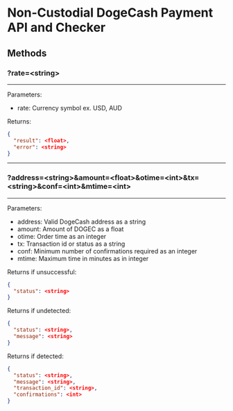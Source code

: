 # Non-Custodial DogeCash Payment API and Checker

## Methods

### ?rate=\<string\>
---------------------------
Parameters:
- rate: Currency symbol ex. USD, AUD

Returns:
```json
{
  "result": <float>,
  "error": <string>
}
```
---------------------------

### ?address=\<string\>&amount=\<float\>&otime=\<int\>&tx=\<string\>&conf=\<int\>&mtime=\<int\>
-----------------------------------------------------------------------------------------------
Parameters:
- address: Valid DogeCash address as a string
- amount: Amount of DOGEC as a float
- otime: Order time as an integer
- tx: Transaction id or status as a string
- conf: Minimum number of confirmations required as an integer
- mtime: Maximum time in minutes as in integer

Returns if unsuccessful:
```json
{
  "status": <string>
}
```

Returns if undetected:
```json
{
  "status": <string>,
  "message": <string>
}
```

Returns if detected:
```json
{
  "status": <string>,
  "message": <string>,
  "transaction_id": <string>,
  "confirmations": <int>
}
```
